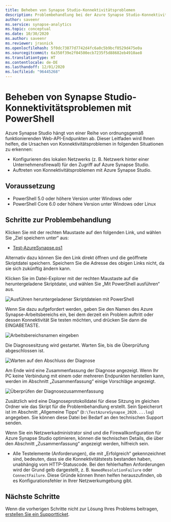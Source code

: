 ```yaml
---
title: Beheben von Synapse Studio-Konnektivitätsproblemen
description: Problembehandlung bei der Azure Synapse Studio-Konnektivität mit PowerShell
author: saveenr
ms.service: synapse-analytics
ms.topic: conceptual
ms.date: 10/30/2020
ms.author: saveenr
ms.reviewer: jrasnick
ms.openlocfilehash: 5f0dc73877d7742d4fc6a0c5b9bcf0529d475e0a
ms.sourcegitcommit: 6a350f39e2f04500ecb7235f5d88682eb4910ae8
ms.translationtype: HT
ms.contentlocale: de-DE
ms.lasthandoff: 12/01/2020
ms.locfileid: "96445268"
---
```

# <a name="troubleshoot-synapse-studio-connectivity-with-powershell"></a>Beheben von Synapse Studio-Konnektivitätsproblemen mit PowerShell

Azure Synapse Studio hängt von einer Reihe von ordnungsgemäß funktionierenden Web-API-Endpunkten ab. Dieser Leitfaden wird Ihnen helfen, die Ursachen von Konnektivitätsproblemen in folgenden Situationen zu erkennen:
- Konfigurieren des lokalen Netzwerks (z. B. Netzwerk hinter einer Unternehmensfirewall) für den Zugriff auf Azure Synapse Studio.
- Auftreten von Konnektivitätsproblemen mit Azure Synapse Studio.

## <a name="prerequisite"></a>Voraussetzung

* PowerShell 5.0 oder höhere Version unter Windows oder
* PowerShell Core 6.0 oder höhere Version unter Windows oder Linux

## <a name="troubleshooting-steps"></a>Schritte zur Problembehandlung

Klicken Sie mit der rechten Maustaste auf den folgenden Link, und wählen Sie „Ziel speichern unter“ aus:

- [Test-AzureSynapse.ps1](https://go.microsoft.com/fwlink/?linkid=2119734)

Alternativ dazu können Sie den Link direkt öffnen und die geöffnete Skriptdatei speichern. Speichern Sie die Adresse des obigen Links nicht, da sie sich zukünftig ändern kann.

Klicken Sie im Datei-Explorer mit der rechten Maustaste auf die heruntergeladene Skriptdatei, und wählen Sie „Mit PowerShell ausführen“ aus.

![Ausführen heruntergeladener Skriptdateien mit PowerShell](media/troubleshooting-synapse-studio-powershell/run-with-powershell.png)

Wenn Sie dazu aufgefordert werden, geben Sie den Namen des Azure Synapse-Arbeitsbereichs ein, bei dem derzeit ein Problem auftritt oder dessen Konnektivität Sie testen möchten, und drücken Sie dann die EINGABETASTE.

![Arbeitsbereichsnamen eingeben](media/troubleshooting-synapse-studio-powershell/enter-workspace-name.png)

Die Diagnosesitzung wird gestartet. Warten Sie, bis die Überprüfung abgeschlossen ist.

![Warten auf den Abschluss der Diagnose](media/troubleshooting-synapse-studio-powershell/wait-for-diagnosis.png)

Am Ende wird eine Zusammenfassung der Diagnose angezeigt. Wenn Ihr PC keine Verbindung mit einem oder mehreren Endpunkten herstellen kann, werden im Abschnitt „Zusammenfassung“ einige Vorschläge angezeigt.

![Überprüfen der Diagnosezusammenfassung](media/troubleshooting-synapse-studio-powershell/diagnosis-summary.png)

Zusätzlich wird eine Diagnoseprotokolldatei für diese Sitzung im gleichen Ordner wie das Skript für die Problembehandlung erstellt. Sein Speicherort ist im Abschnitt „Allgemeine Tipps“ (`D:\TestAzureSynapse_2020....log`) angegeben. Sie können diese Datei bei Bedarf an den technischen Support senden.

Wenn Sie ein Netzwerkadministrator sind und die Firewallkonfiguration für Azure Synapse Studio optimieren, können die technischen Details, die über den Abschnitt „Zusammenfassung“ angezeigt werden, hilfreich sein.

* Alle Testelemente (Anforderungen), die mit „Erfolgreich“ gekennzeichnet sind, bedeuten, dass sie die Konnektivitätstests bestanden haben, unabhängig vom HTTP-Statuscode.
 Bei den fehlerhaften Anforderungen wird der Grund gelb dargestellt, z. B. `NamedResolutionFailure` oder `ConnectFailure`. Diese Gründe können Ihnen helfen herauszufinden, ob es Konfigurationsfehler in Ihrer Netzwerkumgebung gibt.


## <a name="next-steps"></a>Nächste Schritte
Wenn die vorherigen Schritte nicht zur Lösung Ihres Problems beitragen, [erstellen Sie ein Supportticket](../../sql-data-warehouse/sql-data-warehouse-get-started-create-support-ticket.md).
